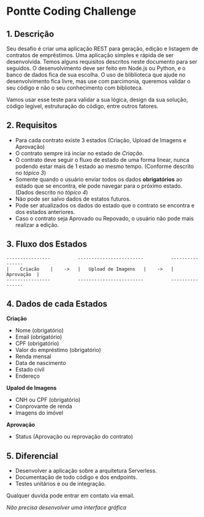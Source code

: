 # Pontte Coding Challenge

## 1. Descrição

Seu desafio é criar uma aplicação REST para geração, edição e listagem de contratos de emprëstimos. Uma aplicação simples e rápida de ser desenvolvida. Temos alguns requisitos descritos neste documento para ser seguidos.
O desenvolvimento deve ser feito em Node.js ou Python, e o banco de dados fica de sua escolha. O uso de bliblioteca que ajude no desenvolvimento fica livre, mas use com parcimonia, queremos validar o seu código e não o seu conhecimento com biblioteca.

Vamos usar esse teste para validar a sua lógica, design da sua solução, código legivel, estruturação do código, entre outros fatores.



## 2. Requisitos
- Para cada contrato existe 3 estados (Criação, Upload de Imagens e Aprovação)
- O contrato sempre irá inciar no estado de *Criação*.
- O contrato deve seguir o fluxo de estado de uma forma linear, nunca podendo estar mais de 1 estado ao mesmo tempo. (Conforme descrito no *tópico 3*)
- Somente quando o usuário enviar todos os dados **obrigatórios** ao estado que se encontra, ele pode navegar para o próximo estado. (Dados descrito no *tópico 4*)
- Não pode ser salvo dados de estatos futuros.
- Pode ser atualizados os dados do estado que o contrato se encontra e dos estados anteriores.
- Caso o contrato seja Aprovado ou Repovado, o usuário não pode mais realizar a edição.



## 3. Fluxo dos Estados
```
----------------          ------------------------          ----------------
|    Criacão    |    ->   |   Upload de Imagens   |    ->   |   Aprovação  |
----------------          ------------------------          ----------------
```



## 4. Dados de cada Estados

**Criação**
 - Nome (obrigatório)
 - Email (obrigatório)
 - CPF (obrigatório)
 - Valor do empréstimo (obrigatório)
 - Renda mensal
 - Data de nascimento
 - Estado civil
 - Endereço

**Upalod de Imagens**
 - CNH ou CPF (obrigatório)
 - Conprovante de renda
 - Imagens do imóvel

**Aprovação**
 - Status (Aprovação ou reprovação do contrato)


## 5. Diferencial
- Desenvolver a aplicação sobre a arquitetura Serverless.
- Documentação de todo código e dos endpoints.
- Testes unitários e ou de integração.


Qualquer duvida pode entrar em contato via email.

*Não precisa desenvolver uma interface gráfica*

